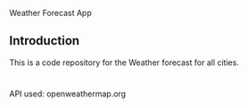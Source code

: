 Weather Forecast App
## Introduction
This is a code repository for the Weather forecast for all cities.
# 
API used:
openweathermap.org

